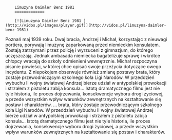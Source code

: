 
        Limuzyna Daimler Benz 1981 
        =============
        
        [![Limuzyna Daimler Benz 1981 ](http://vidos.pl/images/player.gif)](http://vidos.pl/limuzyna-daimler-benz-1981)
        
        
 Poznań maj 1939 roku. Dwaj bracia, Andrzej i Michał, korzystając z nieuwagi portiera, porywają limuzynę zaparkowaną przed niemieckim konsulatem. Zostają zatrzymani przez policję i wyrzuceni z gimnazjum, do którego uczęszczają. Jednak ambasada niemiecka bagatelizuje sprawę i wkrótce chłopcy wracają do szkoły odmienieni wewnętrznie. Michał rozpoczyna pisanie powieści, w której chce opisać swoje przeżycia dotyczące owego incydentu. Z niepokojem obserwuje również zmianę postawy brata, który zostaje przewodniczącym szkolnego koła Ligi Narodów. W przeddzień wybuchu II wojny światowej Andrzej bierze udział w antypolskiej prowokacji i strzałem z pistoletu zabija konsula... Istotą dramatycznego filmu jest nie tyle historia, ile proces dojrzewania, konsekwencje wyboru drogi życiowej, a przede wszystkim wpływ warunków zewnętrznych na kształtowanie się postaw i charakterów.   ... brata, który zostaje przewodniczącym szkolnego koła Ligi Narodów. W przeddzień wybuchu II wojny światowej Andrzej bierze udział w antypolskiej prowokacji i strzałem z pistoletu zabija konsula... Istotą dramatycznego filmu jest nie tyle historia, ile proces dojrzewania, konsekwencje wyboru drogi życiowej, a przede wszystkim wpływ warunków zewnętrznych na kształtowanie się postaw i charakterów.
    